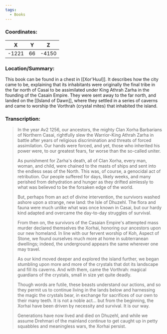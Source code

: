 ```yaml
---
tags:
  - Books
---
```


### Coordinates:
| **X** | **Y**| **Z** |
|:-----:|:----:|:-----:|
|-1221  |66   |-4150  |

### Location/Summary:
This book can be found in a chest in [[Xor'Huul]]. It describes how the city came to be, explaining that its inhabitants were originally the final tribe in the far north of Casai to be assimilated under King Athrah Zarha in the founding of the Casain Empire. They were sent away to the far north, and landed on the [[Island of Dawn]], where they settled in a series of caverns and came to worship the Vorthrah (crystal mites) that inhabited the island.

### Transcription:
> In the year Av2 1256, our ancestors, the mighty Clan Xorha Barbarians of Northern Casai, rightfully slew the Warrior-King Athrah Zarha in battle after years of religious discrimination and threats of forced assimilation. Our hands were forced, and yet, those who inherited his power were, to our greatest fears, far worse than the so-called uniter.
>
> As punishment for Zarha's death, all of Clan Xorha, every man, woman, and child, were chained to the masts of ships and sent into the endless seas of the North. This was, of course, a genocidal act of retribution. Our people suffered for days, likely weeks, and many perished from dehydration and hunger as they drifted aimlessly to what was believed to be the forsaken edge of the world.
>
> But, perhaps from an act of divine intervention, the survivors washed ashore upon a strange, new land: the Isle of Dhuzehl. The flora and fauna were much unlike what was once known in Casai, but our hardy kind adapted and overcame the day-to-day struggles of survival.
>
> From then on, the survivors of the Casaian Empire's attempted mass murder declared themselves the Xorhai, honoring our ancestors upon our new homeland. In line with our fervent worship of Koh, Aspect of Stone, we found ourselves much more at home in subterranean dwellings; indeed, the underground appears the same wherever one may travel.
>
> As our kind moved deeper and explored the island further, we began stumbling upon more and more of the crystals that dot its landscape and fill its caverns. And with them, came the Vorthrah: magical guardians of the crystals, small in size yet quite deadly.
>
> Though words are futile, these beasts understand our actions, and so they permit us to continue living in the lands below and harnessing the magic the crystals bear, in exchange for sacrifices of our own to their many teeth. It is not a noble act... but from the beginning, the Xorhai have been driven by necessity and survival. It is our way.
>
> Generations have now lived and died on Dhuzehl, and while we assume Drehmari of the mainland continue to get caught up in petty squabbles and meaningless wars, the Xorhai persist.

